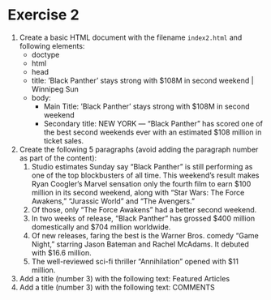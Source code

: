 # Exercise 2

1. Create a basic HTML document with the filename `index2.html` and following elements:
   - doctype
   - html
   - head
   - title: ’Black Panther’ stays strong with \$108M in second weekend | Winnipeg Sun
   - body:
     - Main Title: ’Black Panther’ stays strong with \$108M in second weekend
     - Secondary title: NEW YORK — “Black Panther” has scored one of the best second weekends ever with an estimated \$108 million in ticket sales.
1. Create the following 5 paragraphs (avoid adding the paragraph number as part of the content):
   1. Studio estimates Sunday say “Black Panther” is still performing as one of the top blockbusters of all time. This weekend’s result makes Ryan Coogler’s Marvel sensation only the fourth film to earn \$100 million in its second weekend, along with “Star Wars: The Force Awakens,” “Jurassic World” and “The Avengers.”
   2. Of those, only “The Force Awakens” had a better second weekend.
   3. In two weeks of release, “Black Panther” has grossed $400 million domestically and $704 million worldwide.
   4. Of new releases, faring the best is the Warner Bros. comedy “Game Night,” starring Jason Bateman and Rachel McAdams. It debuted with \$16.6 million.
   5. The well-reviewed sci-fi thriller “Annihilation” opened with \$11 million.
1. Add a title (number 3) with the following text: Featured Articles
1. Add a title (number 3) with the following text: COMMENTS
